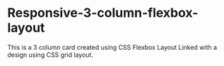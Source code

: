 # Responsive-3-column-flexbox-layout
This is a 3 column card created using CSS Flexbox Layout
Linked with a design using CSS grid layout.
